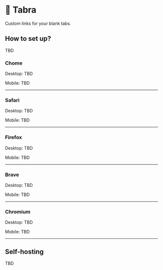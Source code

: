 # 🦓 Tabra

Custom links for your blank tabs.

## How to set up?

TBD

### Chome

Desktop:
TBD

Mobile:
TBD

---

### Safari

Desktop:
TBD

Mobile:
TBD

---

### Firefox

Desktop:
TBD

Mobile:
TBD

---

### Brave

Desktop:
TBD

Mobile:
TBD

---

### Chromium

Desktop:
TBD

Mobile:
TBD

---

## Self-hosting

TBD
